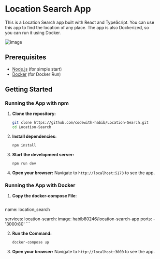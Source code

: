 # Location Search App

This is a Location Search app built with React and TypeScript. You can use this app to find the location of any place. The app is also Dockerized, so you can run it using Docker.

![image](https://github.com/user-attachments/assets/ea8736e9-95c4-42c0-b2a7-c30b34fb73d8)


## Prerequisites

- [Node.js](https://nodejs.org/) (for simple start)
- [Docker](https://www.docker.com/) (for Docker Run)

## Getting Started

### Running the App with npm

1. **Clone the repository:**
    ```sh
    git clone https://github.com/codewith-habib/Location-Search.git
    cd Location-Search
    ```

2. **Install dependencies:**
    ```sh
    npm install
    ```

3. **Start the development server:**
    ```sh
    npm run dev
    ```

4. **Open your browser:**
    Navigate to `http://localhost:5173` to see the app.
   

### Running the App with Docker

1. **Copy the docker-compose File:**
    ```sh
name: location_search

services:
  location-search:
    image: habib80246/location-search-app
    ports:
      - '3000:80'
    ```

2. **Run the Command:**
     ```sh
    docker-compose up
    ```
     
2. **Open your browser:**
    Navigate to `http://localhost:3000` to see the app.


